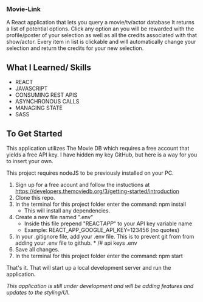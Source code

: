 ### Movie-Link

A React application that lets you query a movie/tv/actor database
It returns a list of potential options. Click any option an you
will be rewarded with the profile/poster of your selection as well
as all the credits associated with that show/actor. Every item in
list is clickable and will automatically change your selection and
return the credits for your new selection.

## What I Learned/ Skills

- REACT
- JAVASCRIPT
- CONSUMING REST APIS
- ASYNCHRONOUS CALLS
- MANAGING STATE
- SASS

## To Get Started

This application utilizes The Movie DB which requires a free account
that yields a free API key. I have hidden my key GitHub, but here is
a way for you to insert your own.

This project requires nodeJS to be previously installed on your PC.

1. Sign up for a free acount and follow the instuctions at https://developers.themoviedb.org/3/getting-started/introduction
2. Clone this repo.
3. In the terminal for this project folder enter the command: npm install
   - This will install any dependencies.
4. Create a new file named ".env"
   - Inside this file prepend "REACT*APP*" to your API key variable name
   * Example: REACT_APP_GOOGLE_API_KEY=123456 (no quotes)
5. In your .gitignore file, add your .env file. This is to prevent git from
   from adding your .env file to github. \* /# api keys
   .env
6. Save all changes.
7. In the terminal for this project folder enter the command: npm start

That's it. That will start up a local development server and run the application.

_This application is still under development and will be adding features and
updates to the styling/UI._
